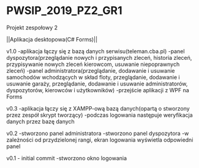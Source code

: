 # PWSIP_2019_PZ2_GR1
Projekt zespołowy 2

||Aplikacja desktopowa(C# Forms)||

v1.0
-aplikacja łączy się z bazą danych serwisu(teleman.cba.pl)
-panel dyspozytora(przeglądanie nowych i przypisanych zleceń, historia zleceń, przypisywanie nowych zleceń kierowcom, usuwanie niepoprawnych zleceń)
-panel administratora(przeglądanie, dodawanie i usuwanie samochodów wchodzących w skład floty, przeglądanie, dodawanie i usuwanie garaży, przeglądanie, dodawanie i usuwanie administratorów, dyspozytorów, kierowców i użytkowników)
-przejście aplikacji z WPF na Forms

v0.3
-aplikacja łączy się z XAMPP-ową bazą danych(opartą o stworzony przez zespół skrypt tworzący)
-podczas logowania następuje weryfikacja danych przez bazę danych

v0.2
-stworzono panel administratora
-stworzono panel dyspozytora
-w zależności od przydzielonej rangi, ekran logowania wyświetla odpowiedni panel

v0.1 - initial commit
-stworzono okno logowania
